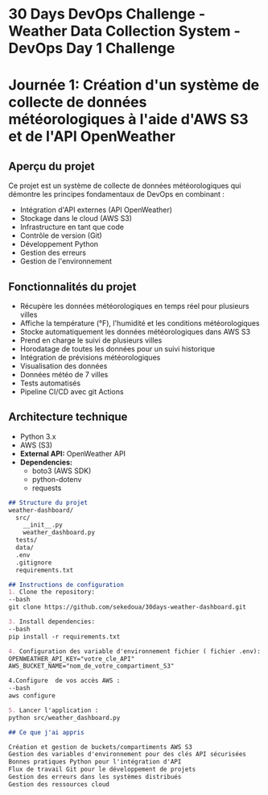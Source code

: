 # 30 Days DevOps Challenge - Weather Data Collection System - DevOps Day 1 Challenge
# Journée 1: Création d'un système de collecte de données météorologiques à l'aide d'AWS S3 et de l'API OpenWeather

## Aperçu du projet
Ce projet est un système de collecte de données météorologiques qui démontre les principes fondamentaux de DevOps en combinant :
- Intégration d'API externes (API OpenWeather)
- Stockage dans le cloud (AWS S3)
- Infrastructure en tant que code
- Contrôle de version (Git)
- Développement Python
- Gestion des erreurs
- Gestion de l'environnement

## Fonctionnalités du projet
- Récupère les données météorologiques en temps réel pour plusieurs villes
- Affiche la température (°F), l'humidité et les conditions météorologiques
- Stocke automatiquement les données météorologiques dans AWS S3
- Prend en charge le suivi de plusieurs villes
- Horodatage de toutes les données pour un suivi historique
- Intégration de prévisions météorologiques
- Visualisation des données
- Données météo de 7 villes
- Tests automatisés
- Pipeline CI/CD avec git Actions

## Architecture technique
-  Python 3.x
-   AWS (S3)
- **External API:** OpenWeather API
- **Dependencies:** 
  - boto3 (AWS SDK)
  - python-dotenv
  - requests

```markdown
## Structure du projet
weather-dashboard/
  src/
    __init__.py
    weather_dashboard.py
  tests/
  data/
  .env
  .gitignore
  requirements.txt

## Instructions de configuration
1. Clone the repository:
--bash
git clone https://github.com/sekedoua/30days-weather-dashboard.git

3. Install dependencies:
--bash
pip install -r requirements.txt

4. Configuration des variable d'environnement fichier ( fichier .env):
OPENWEATHER_API_KEY="votre_cle_API"
AWS_BUCKET_NAME="nom_de_votre_compartiment_S3"

4.Configure  de vos accès AWS :
--bash 
aws configure

5. Lancer l'application :
python src/weather_dashboard.py

## Ce que j'ai appris

Création et gestion de buckets/compartiments AWS S3
Gestion des variables d'environnement pour des clés API sécurisées
Bonnes pratiques Python pour l'intégration d'API
Flux de travail Git pour le développement de projets
Gestion des erreurs dans les systèmes distribués
Gestion des ressources cloud



